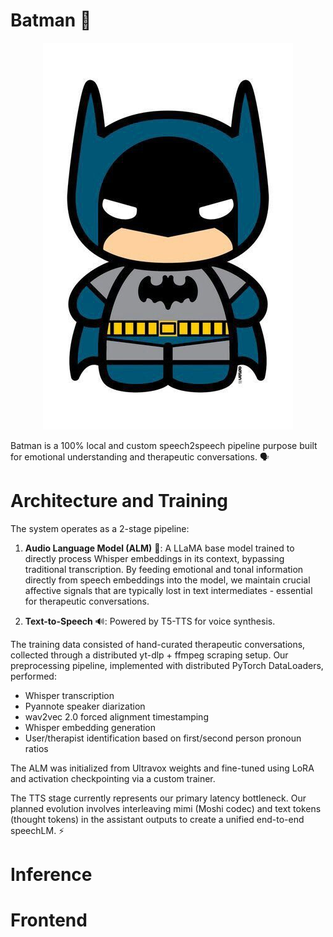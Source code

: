 # Batman 🦇

<p align="center"><img src="./assets/batman.jpg" alt="Batman"></p>

Batman is a 100% local and custom speech2speech pipeline purpose built for emotional understanding and therapeutic conversations. 🗣️

# Architecture and Training

The system operates as a 2-stage pipeline:

1. **Audio Language Model (ALM)** 🧠: A LLaMA base model trained to directly process Whisper embeddings in its context, bypassing traditional transcription. By feeding emotional and tonal information directly from speech embeddings into the model, we maintain crucial affective signals that are typically lost in text intermediates - essential for therapeutic conversations.

2. **Text-to-Speech** 🔊: Powered by T5-TTS for voice synthesis.

The training data consisted of hand-curated therapeutic conversations, collected through a distributed yt-dlp + ffmpeg scraping setup. Our preprocessing pipeline, implemented with distributed PyTorch DataLoaders, performed:

- Whisper transcription
- Pyannote speaker diarization
- wav2vec 2.0 forced alignment timestamping
- Whisper embedding generation
- User/therapist identification based on first/second person pronoun ratios

The ALM was initialized from Ultravox weights and fine-tuned using LoRA and activation checkpointing via a custom trainer.

The TTS stage currently represents our primary latency bottleneck. Our planned evolution involves interleaving mimi (Moshi codec) and text tokens (thought tokens) in the assistant outputs to create a unified end-to-end speechLM. ⚡

# Inference

# Frontend

